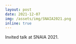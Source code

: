 ```yaml
---
layout: post
date: 2021-12-07
img: /assets/img/SNAIA2021.png
inline: true
---
```

Invited talk at SNAIA 2021.

